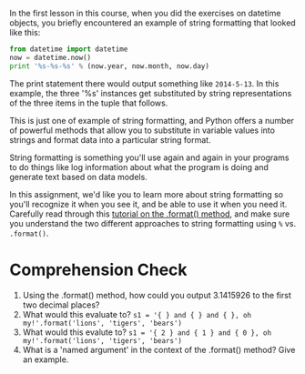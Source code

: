 <!-- 
author: Benjamin White
type: 3pc
time: 45 minutes
name: String Formatting Revisited
 -->
In the first lesson in this course, when you did the exercises on datetime objects, you briefly encountered an example of string formatting that looked like this:

```python
from datetime import datetime
now = datetime.now()
print '%s-%s-%s' % (now.year, now.month, now.day)
```

The print statement there would output something like `2014-5-13`. In this example, the three '%s' instances get substituted by string representations of the three items in the tuple that follows. 

This is just one of example of string formatting, and Python offers a number of powerful methods that allow you to substitute in variable values into strings and format data into a particular string format. 

String formatting is something you'll use again and again in your programs to do things like log information about what the program is doing and generate text based on data models. 

In this assignment, we'd like you to learn more about string formatting so you'll recognize it when you see it, and be able to use it when you need it.  Carefully read through this [tutorial on the .format() method](http://ebeab.com/2012/10/10/python-string-format/), and make sure you understand the two different approaches to string formatting using `%` vs. `.format()`. 

# Comprehension Check

1. Using the .format() method, how could you output 3.1415926 to the first two decimal places?
2. What would this evaluate to? `s1 = '{ } and { } and { }, oh my!'.format('lions', 'tigers', 'bears')`
3. What would this evalute to? `s1 = '{ 2 } and { 1 } and { 0 }, oh my!'.format('lions', 'tigers', 'bears')`
4. What is a 'named argument' in the context of the .format() method? Give an example.


